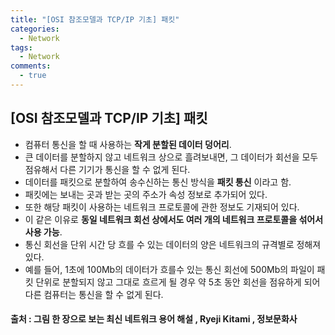 ```yaml
---
title: "[OSI 참조모델과 TCP/IP 기초] 패킷"
categories:
  - Network
tags:
  - Network
comments:
  - true
---
```

## [OSI 참조모델과 TCP/IP 기초] 패킷
* 컴퓨터 통신을 할 때 사용하는 __작게 분할된 데이터 덩어리__.
* 큰 데이터를 분할하지 않고 네트워크 상으로 흘려보내면, 그 데이터가 회선을 모두 점유해서 다른 기기가 통신을 할 수 없게 된다.
* 데이터를 패킷으로 분할하여 송수신하는 통신 방식을 __패킷 통신__ 이라고 함.
* 패킷에는 보내는 곳과 받는 곳의 주소가 속성 정보로 추가되어 있다.
* 또한 해당 패킷이 사용하는 네트워크 프로토콜에 관한 정보도 기재되어 있다.
* 이 같은 이유로 __동일 네트워크 회선 상에서도 여러 개의 네트워크 프로토콜을 섞어서 사용 가능__.
* 통신 회선을 단위 시간 당 흐를 수 있는 데이터의 양은 네트워크의 규격별로 정해져 있다.
* 예를 들어, 1초에 100Mb의 데이터가 흐를수 있는 통신 회선에 500Mb의 파일이 패킷 단위로 분할되지 않고 그대로 흐르게 될 경우 약 5초 동안 회선을 점유하게 되어 다른 컴퓨터는 통신을 할 수 없게 된다.

#### 출처 : 그림 한 장으로 보는 최신 네트워크 용어 해설 , Ryeji Kitami , 정보문화사